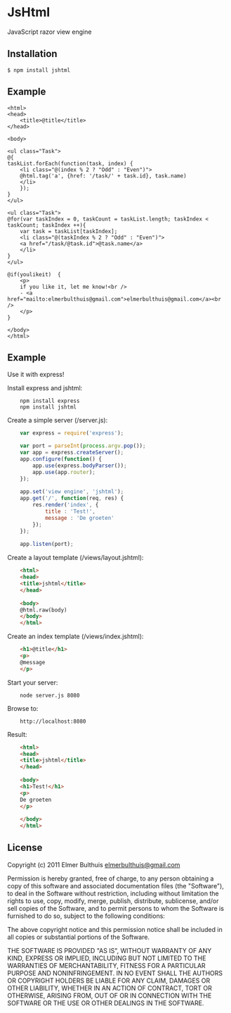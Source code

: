 # JsHtml

JavaScript razor view engine

## Installation

    $ npm install jshtml

## Example

    <html>
    <head>
        <title>@title</title>
    </head>
    
    <body>
    
    <ul class="Task">
    @{
    taskList.forEach(function(task, index) {
        <li class="@(index % 2 ? "Odd" : "Even")">
        @html.tag('a', {href: '/task/' + task.id}, task.name)
        </li>
        });
    }
    </ul>
    
    <ul class="Task">
    @for(var taskIndex = 0, taskCount = taskList.length; taskIndex < taskCount; taskIndex ++){
        var task = taskList[taskIndex];
        <li class="@(taskIndex % 2 ? "Odd" : "Even")">
        <a href="/task/@task.id">@task.name</a>
        </li>
    }
    </ul>
    
    @if(youlikeit)  {
        <p>
        if you like it, let me know!<br />
        - <a href="mailto:elmerbulthuis@gmail.com">elmerbulthuis@gmail.com</a><br />
        </p>
    }
    
    </body>
    </html>

## Example

Use it with express!

Install express and jshtml:
```
	npm install express
	npm install jshtml
```
	
Create a simple server (/server.js):
```js
	var express = require('express');

	var port = parseInt(process.argv.pop());
	var app = express.createServer();
	app.configure(function() {
		app.use(express.bodyParser());
		app.use(app.router);
	});
	
	app.set('view engine', 'jshtml');
	app.get('/', function(req, res) {
		res.render('index', {
			title : 'Test!',
			message : 'De groeten'
		});
	});
	
	app.listen(port);
```
	
Create a layout template (/views/layout.jshtml):
```html
	<html>
	<head>
	<title>jshtml</title>
	</head>
	
	<body>
	@html.raw(body)
	</body>
	</html>
```

Create an index template (/views/index.jshtml):
```html
	<h1>@title</h1>
	<p>
	@message
	</p>
```

Start your server:
```
	node server.js 8080
```

Browse to:
```
	http://localhost:8080
```

Result:
```html
	<html> 
	<head> 
	<title>jshtml</title> 
	</head> 
	 
	<body> 
	<h1>Test!</h1> 
	<p> 
	De groeten
	</p> 
	 
	</body> 
	</html>
```
	

## License 

Copyright (c) 2011 Elmer Bulthuis <elmerbulthuis@gmail.com>

Permission is hereby granted, free of charge, to any person obtaining a copy of this software and associated documentation files (the "Software"), to deal in the Software without restriction, including without limitation the rights to use, copy, modify, merge, publish, distribute, sublicense, and/or sell copies of the Software, and to permit persons to whom the Software is furnished to do so, subject to the following conditions:

The above copyright notice and this permission notice shall be included in all copies or substantial portions of the Software.

THE SOFTWARE IS PROVIDED "AS IS", WITHOUT WARRANTY OF ANY KIND, EXPRESS OR IMPLIED, INCLUDING BUT NOT LIMITED TO THE WARRANTIES OF MERCHANTABILITY, FITNESS FOR A PARTICULAR PURPOSE AND NONINFRINGEMENT. IN NO EVENT SHALL THE AUTHORS OR COPYRIGHT HOLDERS BE LIABLE FOR ANY CLAIM, DAMAGES OR OTHER LIABILITY, WHETHER IN AN ACTION OF CONTRACT, TORT OR OTHERWISE, ARISING FROM, OUT OF OR IN CONNECTION WITH THE SOFTWARE OR THE USE OR OTHER DEALINGS IN THE SOFTWARE.









